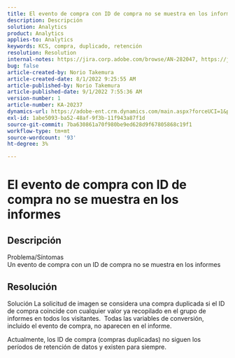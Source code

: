 ```yaml
---
title: El evento de compra con ID de compra no se muestra en los informes
description: Descripción
solution: Analytics
product: Analytics
applies-to: Analytics
keywords: KCS, compra, duplicado, retención
resolution: Resolution
internal-notes: https://jira.corp.adobe.com/browse/AN-282047, https://jira.corp.adobe.com/browse/AN-287475
bug: false
article-created-by: Norio Takemura
article-created-date: 8/1/2022 9:25:55 AM
article-published-by: Norio Takemura
article-published-date: 9/1/2022 7:55:36 AM
version-number: 1
article-number: KA-20237
dynamics-url: https://adobe-ent.crm.dynamics.com/main.aspx?forceUCI=1&pagetype=entityrecord&etn=knowledgearticle&id=f8636eed-7b11-ed11-b83d-0022480862c6
exl-id: 1abe5093-ba52-48af-9f3b-11f943a87f1d
source-git-commit: 7ba630861a70f980be9ed628d9f67805868c19f1
workflow-type: tm+mt
source-wordcount: '93'
ht-degree: 3%

---
```


# El evento de compra con ID de compra no se muestra en los informes

## Descripción

Problema/Síntomas
<br>Un evento de compra con un ID de compra no se muestra en los informes


## Resolución


Solución La solicitud de imagen se considera una compra duplicada si el ID de compra coincide con cualquier valor ya recopilado en el grupo de informes en todos los visitantes.  Todas las variables de conversión, incluido el evento de compra, no aparecen en el informe.

Actualmente, los ID de compra (compras duplicadas) no siguen los períodos de retención de datos y existen para siempre.
